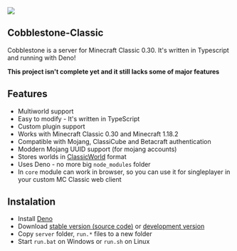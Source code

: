 ![](https://i.imgur.com/isM7EQY.png)
## Cobblestone-Classic

Cobblestone is a server for Minecraft Classic 0.30. It's written in Typescript and running with Deno!

**This project isn't complete yet and it still lacks some of major features**

## Features
- Multiworld support
- Easy to modify - It's written in TypeScript
- Custom plugin support
- Works with Minecraft Classic 0.30 and Minecraft 1.18.2
- Compatible with Mojang, ClassiCube and Betacraft authentication
- Moddern Mojang UUID support (for mojang accounts)
- Stores worlds in [ClassicWorld](https://wiki.vg/ClassicWorld_file_format) format
- Uses Deno - no more big `node_modules` folder
- In `core` module can work in browser, so you can use it for singleplayer in your custom MC Classic web client

## Instalation
- Install [Deno](https://deno.land/)
- Download [stable version (source code)](https://github.com/Patbox/Cobblestone-Classic/releases) or [development version](https://github.com/Patbox/Cobblestone-Classic/archive/refs/heads/master.zip)
- Copy `server` folder, `run.*` files to a new folder
- Start `run.bat` on Windows or `run.sh` on Linux


